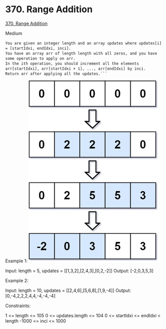 # 370. Range Addition
[370. Range Addition](https://leetcode.com/problems/range-addition)

Medium

```
You are given an integer length and an array updates where updates[i] = [startIdxi, endIdxi, inci].
You have an array arr of length length with all zeros, and you have some operation to apply on arr.
In the ith operation, you should increment all the elements arr[startIdxi], arr[startIdxi + 1], ..., arr[endIdxi] by inci.
Return arr after applying all the updates.```
```

Example 1:
![EXAMPLE 1 PICS](./370.png)

Input: length = 5, updates = [[1,3,2],[2,4,3],[0,2,-2]]
Output: [-2,0,3,5,3]

Example 2:

Input: length = 10, updates = [[2,4,6],[5,6,8],[1,9,-4]]
Output: [0,-4,2,2,2,4,4,-4,-4,-4]


Constraints:

1 <= length <= 105
0 <= updates.length <= 104
0 <= startIdxi <= endIdxi < length
-1000 <= inci <= 1000
